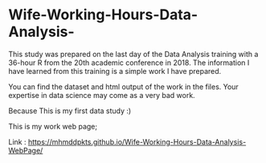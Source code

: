 # Wife-Working-Hours-Data-Analysis-

 This study was prepared on the last day of the Data Analysis training with a 36-hour R from the 20th academic conference in 2018.
 The information I have learned from this training is a simple work I have prepared.
 
 You can find the dataset and html output of the work in the files. Your expertise in data science may come as a very bad work. 
 
 Because This is my first data study :)
 
 
 This is my work web page;
 

 Link : https://mhmddpkts.github.io/Wife-Working-Hours-Data-Analysis-WebPage/
